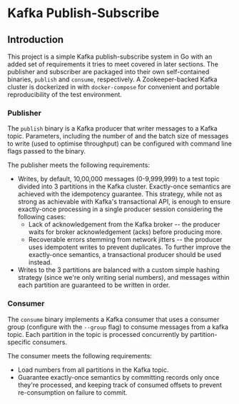 # Kafka Publish-Subscribe

## Introduction
This project is a simple Kafka publish-subscribe system in Go with an added set of requirements it tries to meet covered
in later sections.
The publisher and subscriber are packaged into their own self-contained binaries, `publish` and `consume`, respectively.
A Zookeeper-backed Kafka cluster is dockerized in with `docker-compose` for convenient and portable reproducibility 
of the test environment.

### Publisher
The `publish` binary is a Kafka producer that writer messages to a Kafka topic. Parameters, including the number of
and the batch size of messages to write (used to optimise throughput) can be configured with command line flags
passed to the binary.

The publisher meets the following requirements:
- Writes, by default, 10,00,000 messages (0-9,999,999) to a test topic divided into 3 partitions in the Kafka cluster.
  Exactly-once semantics are achieved with the idempotency guarantee. This strategy, while not as strong as achievable
  with Kafka's transactional API, is enough to ensure exactly-once processing in a single producer session considering
  the following cases:
  - Lack of acknowledgement from the Kafka broker -- the producer waits for broker acknowledgement (acks) before producing more.
  - Recoverable errors stemming from network jitters -- the producer uses idempotent writes to prevent duplicates.
  To further improve the exactly-once semantics, a transactional producer should be used instead.
- Writes to the 3 partitions are balanced with a custom simple hashing strategy (since we're only writing serial numbers),
  and messages within each partition are guaranteed to be written in order.

### Consumer
The `consume` binary implements a Kafka consumer that uses a consumer group (configure with the `--group` flag) to consume
messages from a kafka topic. Each partition in the topic is processed concurrently by partition-specific consumers.

The consumer meets the following requirements:
- Load numbers from all partitions in the Kafka topic.
- Guarantee exactly-once semantics by committing records only once they're processed, and keeping track of consumed
  offsets to prevent re-consumption on failure to commit.

